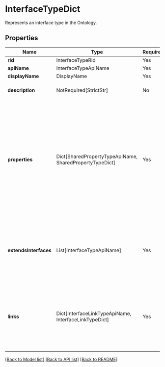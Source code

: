 # InterfaceTypeDict

Represents an interface type in the Ontology.

## Properties
| Name | Type | Required | Description |
| ------------ | ------------- | ------------- | ------------- |
**rid** | InterfaceTypeRid | Yes |  |
**apiName** | InterfaceTypeApiName | Yes |  |
**displayName** | DisplayName | Yes |  |
**description** | NotRequired[StrictStr] | No | The description of the interface. |
**properties** | Dict[SharedPropertyTypeApiName, SharedPropertyTypeDict] | Yes | A map from a shared property type API name to the corresponding shared property type. The map describes the  set of properties the interface has. A shared property type must be unique across all of the properties.  |
**extendsInterfaces** | List[InterfaceTypeApiName] | Yes | A list of interface API names that this interface extends. An interface can extend other interfaces to  inherit their properties.  |
**links** | Dict[InterfaceLinkTypeApiName, InterfaceLinkTypeDict] | Yes | A map from an interface link type API name to the corresponding interface link type. The map describes the set of link types the interface has.  |


[[Back to Model list]](../../../README.md#models-v1-link) [[Back to API list]](../../README.md#documentation-for-api-endpoints) [[Back to README]](../../README.md)
